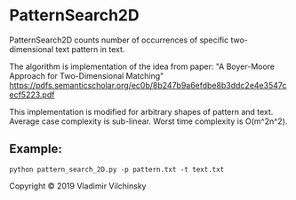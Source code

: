 # PatternSearch2D
PatternSearch2D counts number of occurrences of specific two-dimensional text pattern in text.

The algorithm is implementation of the idea from paper: "A Boyer-Moore Approach for Two-Dimensional Matching"
https://pdfs.semanticscholar.org/ec0b/8b247b9a6efdbe8b3ddc2e4e3547cecf5223.pdf

This implementation is modified for arbitrary shapes of pattern and text.
Average case complexity is sub-linear. Worst time complexity is O(m^2n^2).

Example:
----------------



    python pattern_search_2D.py -p pattern.txt -t text.txt


Copyright © 2019 Vladimir Vilchinsky
